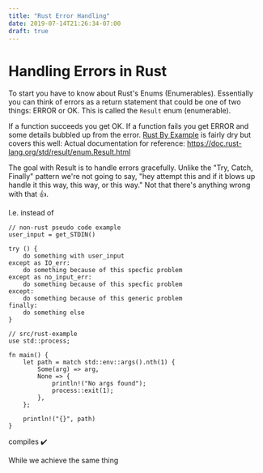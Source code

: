 ```yaml
---
title: "Rust Error Handling"
date: 2019-07-14T21:26:34-07:00
draft: true
---
```


# Handling Errors in Rust
To start you have to know about Rust's Enums (Enumerables).  Essentially you can think of errors as a return statement that could be one of two things: ERROR or OK.  This is called the `Result` enum (enumerable).  

If a function succeeds you get OK.
If a function fails you get ERROR and some details bubbled up from the error. [Rust By Example](https://doc.rust-lang.org/rust-by-example/std/result.html) is fairly dry but covers this well: 
Actual documentation for reference: https://doc.rust-lang.org/std/result/enum.Result.html

The goal with Result is to handle errors gracefully.  Unlike the "Try, Catch, Finally" pattern we're not going to say, "hey attempt this and if it blows up handle it this way, this way, or this way." Not that there's anything wrong with that 👍.

I.e. instead of 
```
// non-rust pseudo code example
user_input = get_STDIN()

try () {
	do something with user_input
except as IO_err:
    do something because of this specfic problem
except as no_input_err:
    do something because of this specfic problem
except:
    do something because of this generic problem
finally:
    do something else
}
```

```
// src/rust-example
use std::process;

fn main() {
    let path = match std::env::args().nth(1) {
        Some(arg) => arg,
        None => {
            println!("No args found");
            process::exit(1);
        },
    };

    println!("{}", path)
}
```
compiles ✔️

While we achieve the same thing  